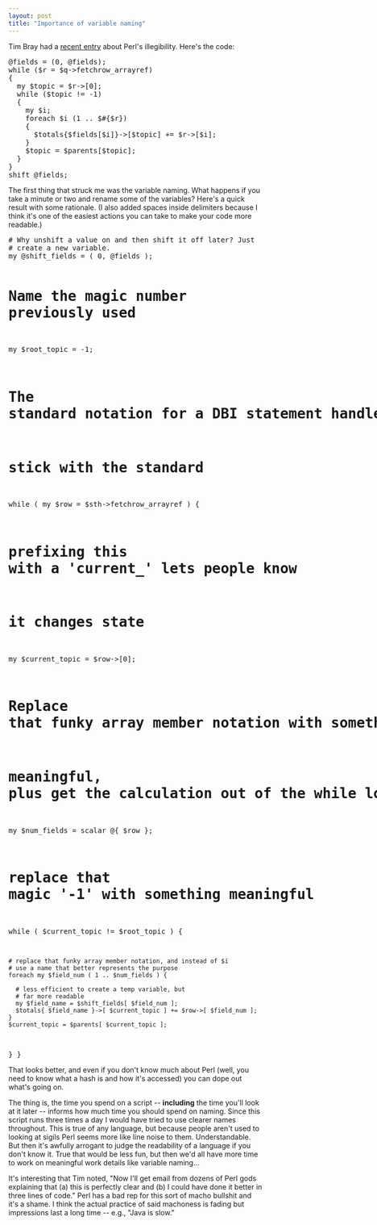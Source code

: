 ```yaml
---
layout: post
title: "Importance of variable naming"
---
```




Tim Bray had a <a href="http://www.tbray.org/ongoing/When/200x/2003/07/31/PerlAngst">recent entry</a> about Perl's illegibility. Here's the code:

<p><pre class="sourceCode">
@fields = (0, @fields);
while ($r = $q->fetchrow_arrayref)
{
  my $topic = $r->[0];
  while ($topic != -1)
  {
    my $i;
    foreach $i (1 .. $#{$r})
    {
      $totals{$fields[$i]}->[$topic] += $r->[$i];
    }
    $topic = $parents[$topic];
  }
}
shift @fields;
</pre>

<p>The first thing that struck me was the variable naming. What happens if you take a minute or two and rename some of the variables? Here's a quick 
  result with some rationale. (I also added spaces inside delimiters because I think it's one of the easiest actions you can take to make your code 
more readable.)</p>
<pre class="sourceCode">
# Why unshift a value on and then shift it off later? Just
# create a new variable.
my @shift_fields = ( 0, @fields );
  
# Name the magic number previously used
my $root_topic = -1;
  
# The standard notation for a DBI statement handle is $sth, 
# stick with the standard
while ( my $row = $sth->fetchrow_arrayref ) {
  # prefixing this with a 'current_' lets people know
  # it changes state
  my $current_topic = $row->[0];
  
  # Replace that funky array member notation with something 
  # meaningful, plus get the calculation out of the while loop
  my $num_fields = scalar @{ $row };
  
  # replace that magic '-1' with something meaningful
  while ( $current_topic != $root_topic ) {
  
    # replace that funky array member notation, and instead of $i
    # use a name that better represents the purpose
    foreach my $field_num ( 1 .. $num_fields ) {
  
      # less efficient to create a temp variable, but
      # far more readable
      my $field_name = $shift_fields[ $field_num ];
      $totals{ $field_name }->[ $current_topic ] += $row->[ $field_num ];
    }
    $current_topic = $parents[ $current_topic ];
  }
}
</pre>

<p>That looks better, and even if you don't know much about Perl (well, you need to know what a hash is and how it's accessed) you can dope out what's going on.</p>

<p>The thing is, the time you spend on a script -- <b>including</b> the time you'll look at it later -- informs how much time you should spend on naming. Since this script runs three times a day I would have tried to use clearer names throughout. This is true of any language, but because people aren't used to looking at sigils Perl seems more like line noise to them. Understandable. But then it's awfully arrogant to judge the readability of a language if you don't know it.   True that would be less fun, but then we'd all have more time to work on meaningful work details like variable naming...</p>

<p>It's interesting that Tim noted, "Now I'll get email from dozens of Perl gods explaining that (a) this is perfectly clear and (b) I could have done it better in three lines of code." Perl has a bad rep for this sort of macho bullshit and it's a shame. I think the actual practice of said machoness is fading but impressions last a long time -- e.g., "Java is slow."</p>


